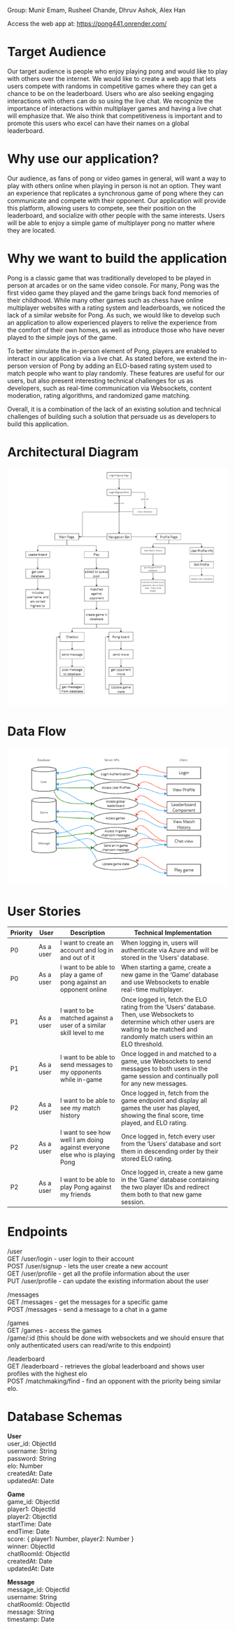 Group: Munir Emam, Rusheel Chande, Dhruv Ashok, Alex Han

Access the web app at: https://pong441.onrender.com/

# Target Audience
Our target audience is people who enjoy playing pong and would like to play with others over the internet. We would like to create a web app that lets users compete with randoms in competitive games where they can get a chance to be on the leaderboard. 
Users who are also seeking engaging interactions with others can do so using the live chat. We recognize the importance of interactions within multiplayer games and having a live chat will emphasize that. We also think that competitiveness is important and to promote this users who excel can have their names on a global leaderboard.

# Why use our application?
Our audience, as fans of pong or video games in general, will want a way to play with others online when playing in person is not an option. They want an experience that replicates a synchronous game of pong where they can communicate and compete with their opponent. Our application will provide this platform, allowing users to compete, see their position on the leaderboard, and socialize with other people with the same interests. Users will be able to enjoy a simple game of multiplayer pong no matter where they are located.

# Why we want to build the application
Pong is a classic game that was traditionally developed to be played in person at arcades or on the same video console. For many, Pong was the first video game they played and the game brings back fond memories of their childhood. While many other games such as chess have online multiplayer websites with a rating system and leaderboards, we noticed the lack of a similar website for Pong. As such, we would like to develop such an application to allow experienced players to relive the experience from the comfort of their own homes, as well as introduce those who have never played to the simple joys of the game.

To better simulate the in-person element of Pong, players are enabled to interact in our application via a live chat. As stated before, we extend the in-person version of Pong by adding an ELO-based rating system used to match people who want to play randomly. These features are useful for our users, but also present interesting technical challenges for us as developers, such as real-time communication via Websockets, content moderation, rating algorithms, and randomized game matching.

Overall, it is a combination of the lack of an existing solution and technical challenges of building such a solution that persuade us as developers to build this application.

# Architectural Diagram
![architectural diagram](diagrams/architectural.png)

# Data Flow
![data flow diagram](diagrams/data_flow.png)

# User Stories
| Priority | User      | Description                                        | Technical Implementation                                                                                                                                                                 |
|----------|-----------|----------------------------------------------------|------------------------------------------------------------------------------------------------------------------------------------------------------------------------------------------|
| P0       | As a user | I want to create an account and log in and out of it | When logging in, users will authenticate via Azure and will be stored in the ‘Users’ database.                                                                                           |
| P0       | As a user | I want to be able to play a game of pong against an opponent online | When starting a game, create a new game in the ‘Game’ database and use Websockets to enable real-time multiplayer.                                                                      |
| P1       | As a user | I want to be matched against a user of a similar skill level to me | Once logged in, fetch the ELO rating from the ‘Users’ database. Then, use Websockets to determine which other users are waiting to be matched and randomly match users within an ELO threshold. |
| P1       | As a user | I want to be able to send messages to my opponents while in-game | Once logged in and matched to a game, use Websockets to send messages to both users in the game session and continually poll for any new messages.                                       |
| P2       | As a user | I want to be able to see my match history          | Once logged in, fetch from the game endpoint and display all games the user has played, showing the final score, time played, and ELO rating.                                           |
| P2       | As a user | I want to see how well I am doing against everyone else who is playing Pong | Once logged in, fetch every user from the ‘Users’ database and sort them in descending order by their stored ELO rating.                                                                 |
| P2       | As a user | I want to be able to play Pong against my friends  | Once logged in, create a new game in the ‘Game’ database containing the two player IDs and redirect them both to that new game session.                                                  |

# Endpoints 
/user  
GET /user/login - user login to their account  
POST /user/signup - lets the user create a new account  
GET /user/profile - get all the profile information about the user  
PUT /user/profile - can update the existing information about the user  

/messages  
GET /messages - get the messages for a specific game  
POST /messages - send a message to a chat in a game  

/games  
GET /games - access the games  
/game/:id (this should be done with websockets and we should ensure that only authenticated users can read/write to this endpoint)  

/leaderboard  
GET /leaderboard - retrieves the global leaderboard and shows user profiles with the highest elo  
POST /matchmaking/find - find an opponent with the priority being similar elo.  

# Database Schemas
**User**  
user_id: ObjectId  
username: String  
password: String  
elo: Number  
createdAt: Date  
updatedAt: Date  

**Game**  
game_id: ObjectId  
player1: ObjectId  
player2: ObjectId  
startTime: Date  
endTime: Date  
score: { player1: Number, player2: Number }  
winner: ObjectId  
chatRoomId: ObjectId  
createdAt: Date  
updatedAt: Date  

**Message**  
message_id: ObjectId  
username: String  
chatRoomId: ObjectId  
message: String  
timestamp: Date  

